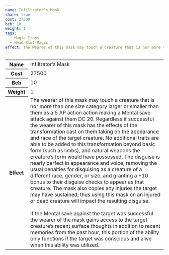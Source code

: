 ```yaml
---
name: Infiltrator’s Mask
share: true
cost: 27500
bcb: 10
weight: 1
tags:
  - Magic-Items
  - Head-Slot-Magic
effect: The wearer of this mask may touch a creature that is nor more than one size category larger or smaller than them as a 5 AP action action making a Mental save attack against them DC 20. Regardless if successful the wearer of this mask has the effects of the transformation cast on them taking on the appearance and race of the target creature. No additional traits are able to be added to this transformation beyond basic form (such as limbs), and natural weapons the creature’s form would have possessed. The disguise is nearly perfect in appearance and voice, removing the usual penalties for disguising as a creature of a different race, gender, or size, and granting a +10 bonus to their disguise checks to appear as that creature. The mask also copies any injuries the target may have sustained; thus using this mask on an injured or dead creature will impact the resulting disguise.<br><br>If the Mental save against the target was successful the wearer of the mask gains access to the target creature’s recent surface thoughts in addition to recent memories from the past hour; this portion of the ability only functions if the target was conscious and alive when this ability was utilized.
---
```


<p><span style="overflow-x: auto;"><table><tbody><tr><th>Name</th><td>Infiltrator’s Mask</td></tr><tr><th>Cost</th><td>27500</td></tr><tr><th>Bcb</th><td>10</td></tr><tr><th>Weight</th><td>1</td></tr><tr><th>Effect</th><td>The wearer of this mask may touch a creature that is nor more than one size category larger or smaller than them as a 5 AP action action making a Mental save attack against them DC 20. Regardless if successful the wearer of this mask has the effects of the transformation cast on them taking on the appearance and race of the target creature. No additional traits are able to be added to this transformation beyond basic form (such as limbs), and natural weapons the creature’s form would have possessed. The disguise is nearly perfect in appearance and voice, removing the usual penalties for disguising as a creature of a different race, gender, or size, and granting a +10 bonus to their disguise checks to appear as that creature. The mask also copies any injuries the target may have sustained; thus using this mask on an injured or dead creature will impact the resulting disguise.<br><br>If the Mental save against the target was successful the wearer of the mask gains access to the target creature’s recent surface thoughts in addition to recent memories from the past hour; this portion of the ability only functions if the target was conscious and alive when this ability was utilized.</td></tr></tbody></table></span></p>